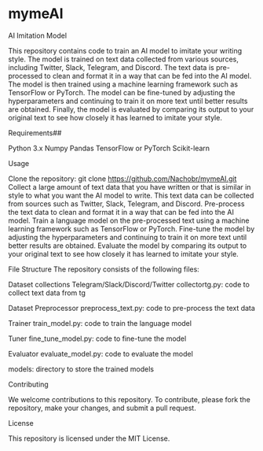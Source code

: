 # mymeAI
AI Imitation Model

This repository contains code to train an AI model to imitate your writing style. The model is trained on text data collected from various sources, including Twitter, Slack, Telegram, and Discord. The text data is pre-processed to clean and format it in a way that can be fed into the AI model. The model is then trained using a machine learning framework such as TensorFlow or PyTorch. The model can be fine-tuned by adjusting the hyperparameters and continuing to train it on more text until better results are obtained. Finally, the model is evaluated by comparing its output to your original text to see how closely it has learned to imitate your style.

Requirements##

Python 3.x
Numpy
Pandas
TensorFlow or PyTorch
Scikit-learn

Usage

Clone the repository: git clone https://github.com/Nachobr/mymeAI.git
Collect a large amount of text data that you have written or that is similar in style to what you want the AI model to write. This text data can be collected from sources such as Twitter, Slack, Telegram, and Discord.
Pre-process the text data to clean and format it in a way that can be fed into the AI model.
Train a language model on the pre-processed text using a machine learning framework such as TensorFlow or PyTorch.
Fine-tune the model by adjusting the hyperparameters and continuing to train it on more text until better results are obtained.
Evaluate the model by comparing its output to your original text to see how closely it has learned to imitate your style.

File Structure
The repository consists of the following files:

Dataset collections
Telegram/Slack/Discord/Twitter
collectortg.py: code to collect text data from tg

Dataset Preprocessor
preprocess_text.py: code to pre-process the text data

Trainer
train_model.py: code to train the language model

Tuner
fine_tune_model.py: code to fine-tune the model

Evaluator
evaluate_model.py: code to evaluate the model

models: directory to store the trained models


Contributing

We welcome contributions to this repository. To contribute, please fork the repository, make your changes, and submit a pull request.

License

This repository is licensed under the MIT License.
